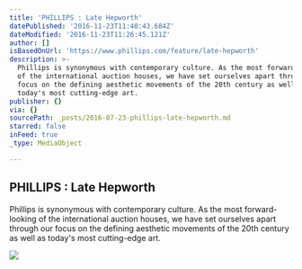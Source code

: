 ```yaml
---
title: 'PHILLIPS : Late Hepworth'
datePublished: '2016-11-23T11:40:43.684Z'
dateModified: '2016-11-23T11:26:45.121Z'
author: []
isBasedOnUrl: 'https://www.phillips.com/feature/late-hepworth'
description: >-
  Phillips is synonymous with contemporary culture. As the most forward-looking
  of the international auction houses, we have set ourselves apart through our
  focus on the defining aesthetic movements of the 20th century as well as
  today's most cutting-edge art.
publisher: {}
via: {}
sourcePath: _posts/2016-07-23-phillips-late-hepworth.md
starred: false
inFeed: true
_type: MediaObject

---
```

<article style=""><h1>PHILLIPS : Late Hepworth</h1><p>Phillips is synonymous with contemporary culture. As the most forward-looking of the international auction houses, we have set ourselves apart through our focus on the defining aesthetic movements of the 20th century as well as today's most cutting-edge art.</p><img src="http://content.phillips.com/microsites/hepworth/Grid_R1_Left.jpg" /></article>